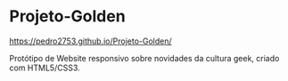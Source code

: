 # Projeto-Golden

https://pedro2753.github.io/Projeto-Golden/

Protótipo de Website responsivo sobre novidades da cultura geek, criado com HTML5/CSS3.
